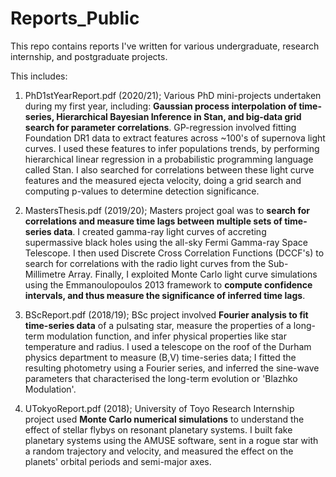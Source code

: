 # Reports_Public
This repo contains reports I've written for various undergraduate, research internship, and postgraduate projects.

This includes:

1) PhD1stYearReport.pdf (2020/21); Various PhD mini-projects undertaken during my first year, including: **Gaussian process interpolation of time-series, Hierarchical Bayesian Inference in Stan, and big-data grid search for parameter correlations**. GP-regression involved fitting Foundation DR1 data to extract features across ~100's of supernova light curves. I used these features to infer populations trends, by performing hierarchical linear regression in a probabilistic programming language called Stan. I also searched for correlations between these light curve features and the measured ejecta velocity, doing a grid search and computing p-values to determine detection significance.

2) MastersThesis.pdf (2019/20); Masters project goal was to **search for correlations and measure time lags between multiple sets of time-series data**. I created gamma-ray light curves of accreting supermassive black holes using the all-sky Fermi Gamma-ray Space Telescope. I then used Discrete Cross Correlation Functions (DCCF's) to search for correlations with the radio light curves from the Sub-Millimetre Array. Finally, I exploited Monte Carlo light curve simulations using the Emmanoulopoulos 2013 framework to **compute confidence intervals, and thus measure the significance of inferred time lags**.

3) BScReport.pdf (2018/19); BSc project involved **Fourier analysis to fit time-series data** of a pulsating star, measure the properties of a long-term modulation function, and infer physical properties like star temperature and radius. I used a telescope on the roof of the Durham physics department to measure (B,V) time-series data; I fitted the resulting photometry using a Fourier series, and inferred the sine-wave parameters that characterised the long-term evolution or 'Blazhko Modulation'. 

4) UTokyoReport.pdf (2018); University of Toyo Research Internship project used **Monte Carlo numerical simulations** to understand the effect of stellar flybys on resonant planetary systems. I built fake planetary systems using the AMUSE software, sent in a rogue star with a random trajectory and velocity, and measured the effect on the planets' orbital periods and semi-major axes.
